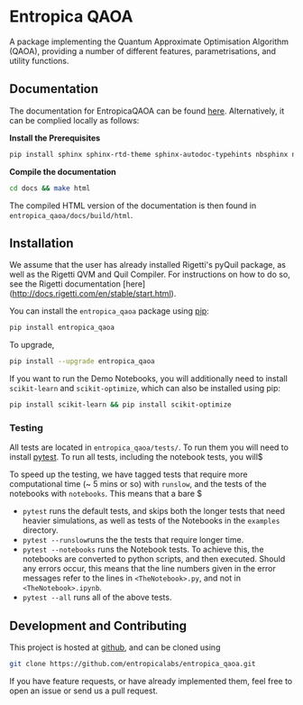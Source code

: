 # Entropica QAOA

A package implementing the Quantum Approximate Optimisation Algorithm (QAOA), providing a number of different features, parametrisations, and utility functions. 


## Documentation

The documentation for EntropicaQAOA can be found [here](https://docs.entropicalabs.io/qaoa/). Alternatively, it can be complied locally as follows:

**Install the Prerequisites**
```bash
pip install sphinx sphinx-rtd-theme sphinx-autodoc-typehints nbsphinx nbconvert
```

**Compile the documentation**
```bash
cd docs && make html
```

The compiled HTML version of the documentation is then found in
`entropica_qaoa/docs/build/html`.


## Installation

We assume that the user has already installed Rigetti's pyQuil package, as well as the Rigetti QVM and Quil Compiler. For instructions on how to do so, see the Rigetti documentation [here] (http://docs.rigetti.com/en/stable/start.html).

You can install the `entropica_qaoa` package using [pip](#https://pip.pypa.io/en/stable/quickstart/):

```bash
pip install entropica_qaoa
```
To upgrade, 

```bash
pip install --upgrade entropica_qaoa
```

If you want to run the Demo Notebooks, you will additionally need to install `scikit-learn` and `scikit-optimize`, which can also be installed using pip:

```bash
pip install scikit-learn && pip install scikit-optimize
```

### Testing

All tests are located in `entropica_qaoa/tests/`. To run them you will need to install [pytest](https://docs.pytest.org/en/latest/). To run all tests, including the notebook tests, you will$

To speed up the testing, we have tagged tests that require more computational time (~ 5 mins or so)  with `runslow`, and the tests of the notebooks with `notebooks`. This means that a bare $

 - `pytest` runs the default tests, and skips both the longer tests that need heavier simulations, as well as tests of the Notebooks in the `examples` directory.
 - `pytest --runslow`runs the the tests that require longer time.                              
 - `pytest --notebooks` runs the Notebook tests. To achieve this, the notebooks are
    converted to python scripts, and then executed. Should any errors occur, this means that the line numbers given in the error
    messages refer to the lines in `<TheNotebook>.py`, and not in
    `<TheNotebook>.ipynb`.
 - `pytest --all` runs all of the above tests.   

## Development and Contributing

This project is hosted at [github](https://github.com/entropicalabs/entropica_qaoa), and can be cloned using

```bash
git clone https://github.com/entropicalabs/entropica_qaoa.git
```

If you have feature requests, or have already implemented them, feel free to open an issue or send us a pull request.

